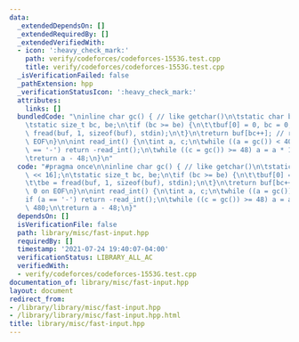 ```yaml
---
data:
  _extendedDependsOn: []
  _extendedRequiredBy: []
  _extendedVerifiedWith:
  - icon: ':heavy_check_mark:'
    path: verify/codeforces/codeforces-1553G.test.cpp
    title: verify/codeforces/codeforces-1553G.test.cpp
  _isVerificationFailed: false
  _pathExtension: hpp
  _verificationStatusIcon: ':heavy_check_mark:'
  attributes:
    links: []
  bundledCode: "\ninline char gc() { // like getchar()\n\tstatic char buf[1 << 16];\n\
    \tstatic size_t bc, be;\n\tif (bc >= be) {\n\t\tbuf[0] = 0, bc = 0;\n\t\tbe =\
    \ fread(buf, 1, sizeof(buf), stdin);\n\t}\n\treturn buf[bc++]; // returns 0 on\
    \ EOF\n}\n\nint read_int() {\n\tint a, c;\n\twhile ((a = gc()) < 40);\n\tif (a\
    \ == '-') return -read_int();\n\twhile ((c = gc()) >= 48) a = a * 10 + c - 480;\n\
    \treturn a - 48;\n}\n"
  code: "#pragma once\n\ninline char gc() { // like getchar()\n\tstatic char buf[1\
    \ << 16];\n\tstatic size_t bc, be;\n\tif (bc >= be) {\n\t\tbuf[0] = 0, bc = 0;\n\
    \t\tbe = fread(buf, 1, sizeof(buf), stdin);\n\t}\n\treturn buf[bc++]; // returns\
    \ 0 on EOF\n}\n\nint read_int() {\n\tint a, c;\n\twhile ((a = gc()) < 40);\n\t\
    if (a == '-') return -read_int();\n\twhile ((c = gc()) >= 48) a = a * 10 + c -\
    \ 480;\n\treturn a - 48;\n}"
  dependsOn: []
  isVerificationFile: false
  path: library/misc/fast-input.hpp
  requiredBy: []
  timestamp: '2021-07-24 19:40:07-04:00'
  verificationStatus: LIBRARY_ALL_AC
  verifiedWith:
  - verify/codeforces/codeforces-1553G.test.cpp
documentation_of: library/misc/fast-input.hpp
layout: document
redirect_from:
- /library/library/misc/fast-input.hpp
- /library/library/misc/fast-input.hpp.html
title: library/misc/fast-input.hpp
---
```

